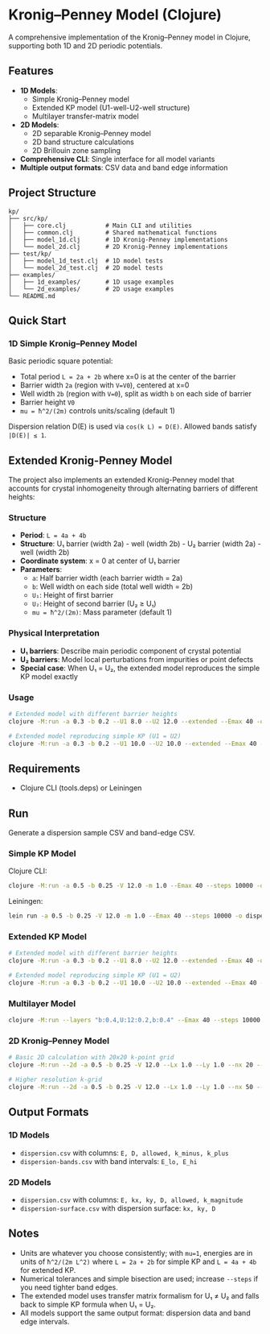 # Kronig–Penney Model (Clojure)

A comprehensive implementation of the Kronig–Penney model in Clojure, supporting both 1D and 2D periodic potentials.

## Features

- **1D Models**:
  - Simple Kronig–Penney model
  - Extended KP model (U1-well-U2-well structure)
  - Multilayer transfer-matrix model
- **2D Models**:
  - 2D separable Kronig–Penney model
  - 2D band structure calculations
  - 2D Brillouin zone sampling
- **Comprehensive CLI**: Single interface for all model variants
- **Multiple output formats**: CSV data and band edge information

## Project Structure

```
kp/
├── src/kp/
│   ├── core.clj           # Main CLI and utilities
│   ├── common.clj         # Shared mathematical functions
│   ├── model_1d.clj       # 1D Kronig-Penney implementations
│   └── model_2d.clj       # 2D Kronig-Penney implementations
├── test/kp/
│   ├── model_1d_test.clj  # 1D model tests
│   └── model_2d_test.clj  # 2D model tests
├── examples/
│   ├── 1d_examples/       # 1D usage examples
│   └── 2d_examples/       # 2D usage examples
└── README.md
```

## Quick Start

### 1D Simple Kronig–Penney Model

Basic periodic square potential:
- Total period `L = 2a + 2b` where x=0 is at the center of the barrier
- Barrier width `2a` (region with `V=V0`), centered at x=0
- Well width `2b` (region with `V=0`), split as width `b` on each side of barrier
- Barrier height `V0`
- `mu = ħ^2/(2m)` controls units/scaling (default 1)

Dispersion relation D(E) is used via `cos(k L) = D(E)`. Allowed bands satisfy `|D(E)| ≤ 1`.

## Extended Kronig-Penney Model

The project also implements an extended Kronig-Penney model that accounts for crystal inhomogeneity through alternating barriers of different heights:

### Structure
- **Period**: `L = 4a + 4b`
- **Structure**: U₁ barrier (width 2a) - well (width 2b) - U₂ barrier (width 2a) - well (width 2b)
- **Coordinate system**: x = 0 at center of U₁ barrier
- **Parameters**:
  - `a`: Half barrier width (each barrier width = 2a)
  - `b`: Well width on each side (total well width = 2b)
  - `U₁`: Height of first barrier
  - `U₂`: Height of second barrier (U₂ ≥ U₁)
  - `mu = ħ^2/(2m)`: Mass parameter (default 1)

### Physical Interpretation
- **U₁ barriers**: Describe main periodic component of crystal potential
- **U₂ barriers**: Model local perturbations from impurities or point defects
- **Special case**: When U₁ = U₂, the extended model reproduces the simple KP model exactly

### Usage
```bash
# Extended model with different barrier heights
clojure -M:run -a 0.3 -b 0.2 --U1 8.0 --U2 12.0 --extended --Emax 40 -o extended.csv

# Extended model reproducing simple KP (U1 = U2)
clojure -M:run -a 0.3 -b 0.2 --U1 10.0 --U2 10.0 --extended --Emax 40 -o extended-equal.csv
```

## Requirements

- Clojure CLI (tools.deps) or Leiningen

## Run

Generate a dispersion sample CSV and band-edge CSV.

### Simple KP Model
Clojure CLI:
```bash
clojure -M:run -a 0.5 -b 0.25 -V 12.0 -m 1.0 --Emax 40 --steps 10000 -o dispersion.csv
```

Leiningen:
```bash
lein run -a 0.5 -b 0.25 -V 12.0 -m 1.0 --Emax 40 --steps 10000 -o dispersion.csv
```

### Extended KP Model
```bash
# Extended model with different barrier heights
clojure -M:run -a 0.3 -b 0.2 --U1 8.0 --U2 12.0 --extended --Emax 40 -o extended.csv

# Extended model reproducing simple KP (U1 = U2)
clojure -M:run -a 0.3 -b 0.2 --U1 10.0 --U2 10.0 --extended --Emax 40 -o extended-equal.csv
```

### Multilayer Model
```bash
clojure -M:run --layers "b:0.4,U:12:0.2,b:0.4" --Emax 40 --steps 10000 -o multi.csv
```

### 2D Kronig–Penney Model
```bash
# Basic 2D calculation with 20x20 k-point grid
clojure -M:run --2d -a 0.5 -b 0.25 -V 12.0 --Lx 1.0 --Ly 1.0 --nx 20 --ny 20 -o 2d-kp.csv

# Higher resolution k-grid
clojure -M:run --2d -a 0.5 -b 0.25 -V 12.0 --Lx 1.0 --Ly 1.0 --nx 50 --ny 50 -o 2d-kp-hires.csv
```

## Output Formats

### 1D Models
- `dispersion.csv` with columns: `E, D, allowed, k_minus, k_plus`
- `dispersion-bands.csv` with band intervals: `E_lo, E_hi`

### 2D Models
- `dispersion.csv` with columns: `E, kx, ky, D, allowed, k_magnitude`
- `dispersion-surface.csv` with dispersion surface: `kx, ky, D`

## Notes

- Units are whatever you choose consistently; with `mu=1`, energies are in units of `ħ^2/(2m L^2)` where `L = 2a + 2b` for simple KP and `L = 4a + 4b` for extended KP.
- Numerical tolerances and simple bisection are used; increase `--steps` if you need tighter band edges.
- The extended model uses transfer matrix formalism for U₁ ≠ U₂ and falls back to simple KP formula when U₁ = U₂.
- All models support the same output format: dispersion data and band edge intervals.
